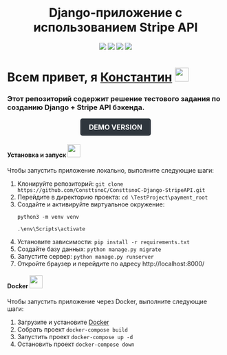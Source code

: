 <!-- Заголовок -->
<h1 align="center">
  <br>
   Django-приложение с использованием Stripe API
  <br>
</h1>
<!-- Описание -->
<p align="center">
  <a href="https://github.com/blackcater/blackcater/raw/main/images/Hi.gif" target="_blank">

  </a>
</p>
<!-- Иконки -->
<p align="center">
  <img src="https://img.shields.io/badge/Django-3.2.7-green">
  <img src="https://img.shields.io/badge/Python-3.8.10-blue">
  <img src="https://img.shields.io/badge/Stripe-API-orange">
  <img src="https://img.shields.io/badge/Deploy-Docker-blueviolet">
</p>

 <div>
      <h1>Всем привет, я <a href="https://www.gilmanov.net/" target="_blank">Константин</a> <img src="https://github.com/blackcater/blackcater/raw/main/images/Hi.gif" height="32"/></h1>
      <h3>Этот репозиторий содержит решение тестового задания по созданию Django + Stripe API бэкенда.</h3>
     <center>
<a href="https://stripeapi.pythonanywhere.com/" style="display: inline-block; background-color: #2f363d; color: #ffffff; padding: 10px 20px; border-radius: 5px; text-decoration: none; font-size: 16px; font-weight: bold; text-align: center;">DEMO VERSION</a>
</center>

<h4>Установка и запуск <img src="https://github.githubassets.com/images/icons/emoji/rocket.png" height="30"/></h4>
  <p>Чтобы запустить приложение локально, выполните следующие шаги:</p>
  <ol>
    <li>Клонируйте репозиторий: <code>git clone https://github.com/ConsttsnoC/ConsttsnoC-Django-StripeAPI.git</code></li>
    <li>Перейдите в директорию проекта: <code>cd \TestProject\payment_root</code></li>
<li>Создайте и активируйте виртуальное окружение:</li>

<code>python3 -m venv venv</code>

<code>.\env\Scripts\activate</code>
<li>Установите зависимости: <code>pip install -r requirements.txt</code></li>
<li>Создайте базу данных: <code>python manage.py migrate</code></li>
<li>Запустите сервер: <code>python manage.py runserver</code></li>
<li>Откройте браузер и перейдите по адресу <a href="http://localhost:8000/"></a>http://localhost:8000/
</ol>

<h4>Docker <img src="https://github.githubassets.com/images/icons/emoji/rocket.png" height="30"/></h4>
<p>Чтобы запустить приложение через Docker, выполните следующие шаги:</p>
<ol>
<li>Загрузите и установите <a href="https://www.docker.com/products/docker-desktop/">Docker</a></li>
<li>Собрать проект <code>docker-compose build</code></li>
<li>Запустить проект <code>docker-compose up -d</code></li>
<li>Остановить проект <code>docker-compose down</code></li>
</ol>
